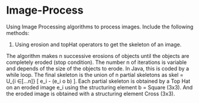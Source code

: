 # Image-Process
Using Image Processing algorithms to process images. Include the following methods:


1. Using erosion and topHat operators to get the skeleton of an image. 

  The algorithm makes n successive erosions of objects until the objects are completely eroded (stop condition). The number n of iterations is variable and depends of the size of the objects to erode. In Java, this is coded by a while loop.
  The final skeleton is the union of n partial skeletons as skel = U_{i ∈[…n]} [ e_i - (e_i ο b) ]. Each partial skeleton is obtained by a Top Hat on an eroded image e_i using the structuring element b = Square (3x3). And the eroded image is obtained with a structuring element Cross (3x3).
